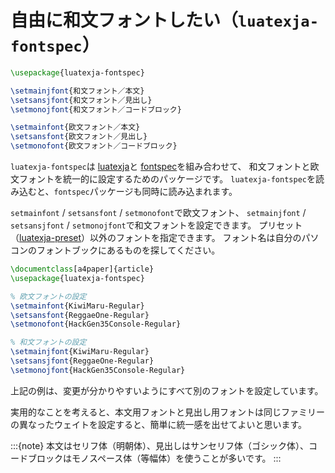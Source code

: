 # 自由に和文フォントしたい（`luatexja-fontspec`）

```latex
\usepackage{luatexja-fontspec}

\setmainjfont{和文フォント／本文}
\setsansjfont{和文フォント／見出し}
\setmonojfont{和文フォント／コードブロック}

\setmainfont{欧文フォント／本文}
\setsansfont{欧文フォント／見出し}
\setmonofont{欧文フォント／コードブロック}
```

`luatexja-fontspec`は
[luatexja](./latex-luatexja.md)と
[fontspec](./latex-fontspec.md)を組み合わせて、
和文フォントと欧文フォントを統一的に設定するためのパッケージです。
`luatexja-fontspec`を読み込むと、`fontspec`パッケージも同時に読み込まれます。

`setmainfont` / `setsansfont` / `setmonofont`で欧文フォント、
`setmainjfont` / `setsansjfont` / `setmonojfont`で和文フォントを設定できます。
プリセット（[luatexja-preset](./latex-luatexja-preset.md)）以外のフォントを指定できます。
フォント名は自分のパソコンのフォントブックにあるものを探してください。

```latex
\documentclass[a4paper]{article}
\usepackage{luatexja-fontspec}

% 欧文フォントの設定
\setmainfont{KiwiMaru-Regular}
\setsansfont{ReggaeOne-Regular}
\setmonofont{HackGen35Console-Regular}

% 和文フォントの設定
\setmainjfont{KiwiMaru-Regular}
\setsansjfont{ReggaeOne-Regular}
\setmonojfont{HackGen35Console-Regular}
```

上記の例は、変更が分かりやすいようにすべて別のフォントを設定しています。

実用的なことを考えると、本文用フォントと見出し用フォントは同じファミリーの異なったウェイトを設定すると、簡単に統一感を出せてよいと思います。

:::{note}
本文はセリフ体（明朝体）、見出しはサンセリフ体（ゴシック体）、コードブロックはモノスペース体（等幅体）を使うことが多いです。
:::
